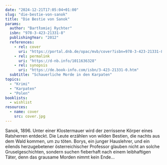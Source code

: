 ```yaml
---
date: "2024-12-21T17:05:04+01:00"
slug: "die-bestie-von-sanok"
title: "Die Bestie von Sanok"
params:
  author: "Bartłomiej Rychter"
  isbn: "978-3-423-21331-8"
  publishingYear: "2012"
  references:
    - rel: cover
      uri: "https://portal.dnb.de/opac/mvb/cover?isbn=978-3-423-21331-8"
    - rel: permalink
      uri: "https://d-nb.info/1011636328"
    - rel: synopsis
      uri: "https://de.book-info.com/isbn/3-423-21331-0.htm"
  subtitle: "Schauerliche Morde in den Karpaten"
topics:
  - "Krimi"
  - "Karpaten"
  - "Polen"
booklists:
  - wishlist
resources:
  - name: cover
    src: cover.jpg
---
```


Sanok, 1896. Unter einer Klostermauer wird der zerrissene Körper eines 
Ratsherren entdeckt. Die Leute erzählen von wilden Bestien, die nachts aus dem 
Wald kommen, um zu töten. Borys, ein junger Hauslehrer, und ein eilends 
herzugebetener österreichischer Professor glauben nicht an solche 
Gruselgeschichten, sondern suchen fieberhaft nach einem leibhaftigen Täter, denn 
das grausame Morden nimmt kein Ende…